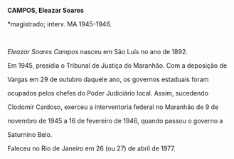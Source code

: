 **CAMPOS, Eleazar Soares**



\*magistrado; interv. MA 1945-1946.



 



*Eleazar Soares Campos* nasceu em São Luís no ano de 1892.



Em 1945, presidia o Tribunal de Justiça do Maranhão. Com a deposição de

Vargas em 29 de outubro daquele ano, os governos estaduais foram

ocupados pelos chefes do Poder Judiciário local. Assim, sucedendo

Clodomir Cardoso, exerceu a interventoria federal no Maranhão de 9 de

novembro de 1945 a 16 de fevereiro de 1946, quando passou o governo a

Saturnino Belo.



Faleceu no Rio de Janeiro em 26 (ou 27) de abril de 1977.



 




